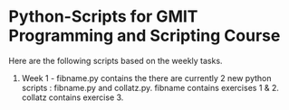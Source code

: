 # Python-Scripts for GMIT Programming and Scripting Course

Here are the following scripts based on the weekly tasks.

1. Week 1 - fibname.py contains the 
there are currently 2 new python scripts : fibname.py and collatz.py.
fibname contains exercises 1 & 2.
collatz contains exercise 3.
